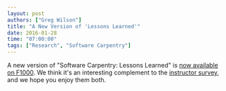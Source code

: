 ```yaml
---
layout: post
authors: ["Greg Wilson"]
title: "A New Version of 'Lessons Learned'"
date: 2016-01-28
time: "07:00:00"
tags: ["Research", "Software Carpentry"]
---
```

A new version of "Software Carpentry: Lessons Learned" is
[now available on F1000](http://f1000research.com/articles/3-62/v2).
We think it's an interesting complement to
the [instructor survey]({{site.baseurl}}/blog/2016/01/instructor-survey.html),
and we hope you enjoy them both.
